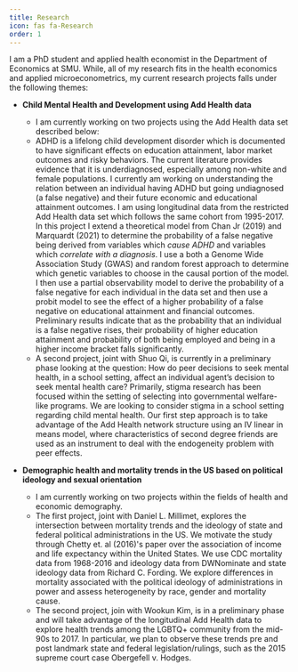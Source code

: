 ```yaml
---
title: Research
icon: fas fa-Research
order: 1
---
```


I am a PhD student and applied health economist in the Department of Economics
at SMU. While, all of my research fits in the health economics and applied
microeconometrics, my current research projects falls under the following
themes: 

* **Child Mental Health and Development using Add Health data**
  + I am currently working on two projects using the Add Health data set described below:
  + ADHD is a lifelong child development disorder which is documented to have significant
    effects on education attainment, labor market outcomes and risky behaviors. The
    current literature provides evidence that it is underdiagnosed, especially among
    non-white and female populations. I currently am working on understanding the
    relation between an individual having ADHD but going undiagnosed (a false negative)
    and their future economic and educational attainment outcomes. I am using
    longitudinal data from the restricted Add Health data set which follows the same
    cohort from 1995-2017. In this project I extend a theoretical model from Chan Jr (2019)
    and Marquardt (2021) to determine the probability of a false negative being derived from variables
    which *cause ADHD* and variables which *correlate with a diagnosis*. I use a both a Genome Wide Association
    Study (GWAS) and random forest approach to determine which genetic variables
    to choose in the causal portion of the model. I then use a partial observability model
    to derive the probability of a false negative for each individual in the data set
    and then use a probit model to see the effect of a higher probability of a false
    negative on educational attainment and financial outcomes. Preliminary results
    indicate that as the probability that an individual is a false negative rises,
    their probability of higher education attainment and probability of both being
    employed and being in a higher income bracket falls significantly.
  + A second project, joint with Shuo Qi, is currently in a preliminary phase looking at the question:
    How do peer decisions to seek mental health, in a school setting, affect an individual agent’s decision
    to seek mental health care? Primarily, stigma research has been focused within the setting of selecting into governmental welfare-like programs. We are looking to consider stigma in a school setting regarding child mental health. Our first step approach is to take advantage of the Add Health network structure using an IV linear in means model, where characteristics of second degree friends are used as an instrument to deal with the endogeneity problem with peer effects.

* **Demographic health and mortality trends in the US based on political ideology
and sexual orientation**
  + I am currently working on two projects within the fields of health and economic
  demography.
  + The first project, joint with Daniel L. Millimet, explores the intersection
  between mortality trends and the ideology of state and federal political administrations
  in the US. We motivate the study through Chetty et. al (2016)'s paper over the
  association of income and life expectancy within the United States. We use CDC
  mortality data from 1968-2016 and ideology data from DWNominate and state ideology
  data from Richard C. Fording. We explore differences in mortality associated with
  the political ideology of administrations in power and assess heterogeneity by
  race, gender and mortality cause.
  + The second project, join with Wookun Kim, is in a preliminary phase and
  will take advantage of the longitudinal Add Health data to explore health trends
  among the LGBTQ+ community from the mid-90s to 2017. In particular, we plan to
  observe these trends pre and post landmark state and federal legislation/rulings,
  such as the 2015 supreme court case Obergefell v. Hodges.
